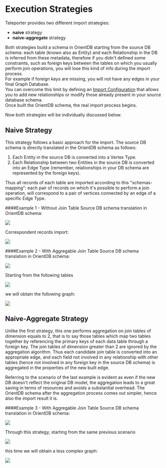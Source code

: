
# Execution Strategies
Teleporter provides two different import strategies:
- **naive** strategy
- **naive-aggregate** strategy

Both strategies build a schema in OrientDB starting from the source DB schema: each table (known also as Entity) and each Relationship in the DB is inferred from these metadata, therefore if you didn't defined some constraints, such as foreign keys between the tables on which you usually perform join operations, you will lose this kind of info during the import process.  
For example if foreign keys are missing, you will not have any edges in your final Graph Database.  
You can overcome this limit by defining an [Import Configuration](Teleporter-Import-Configuration.md) that allows you to add new relationships or modify those already present in your source database schema.  
Once built the OrientDB schema, the real import process begins.

Now both strategies will be individually discussed below.

## Naive Strategy
This strategy follows a basic approach for the import. The source DB schema is directly translated in the OrientDB schema as follows:

1. Each Entity in the source DB is converted into a Vertex Type.
2. Each Relationship between two Entities in the source DB is converted into an Edge Type (remember, relationships in your DB schema are represented  by the foreign keys).

Thus all records of each table are imported according to this "schemas-mapping": each pair of records on which it's possible to perform a join operation, will correspond to a pair of vertices connected by an edge of a specific Edge Type.

####Example 1 - Without Join Table
Source DB schema translation in OrientDB schema:      

![](../images/teleporter-naive-strategy-schema1.png)   

Correspondent records import:      

![](../images/teleporter-strategies-example1.png)     

####Example 2 - With Aggregable Join Table
Source DB schema translation in OrientDB schema:      

![](../images/teleporter-naive-strategy-schema2.png)     

Starting from the following tables    

![](../images/teleporter-strategies-example2-tables.png)       

we will obtain the following graph:     

![](../images/teleporter-strategies-example2-not-aggr.png)     

## Naive-Aggregate Strategy
Unlike the first strategy, this one performs aggregation on join tables of dimension equals to 2, that is to say those tables which map two tables together by referencing the primary keys of each data table through a foreign key. The join tables of dimension greater than 2 are ignored by the aggregation algorithm.
Thus each candidate join table is converted into an appropriate edge, and each field not involved in any relationship with other tables (hence not involved in any foreign key in the source DB schema) is aggregated in the properties of the new built edge.

Referring to the scenario of the last example is evident as even if the new DB doesn't reflect the original DB model, the aggregation leads to a great saving in terms of resources and avoids a substantial overhead. The OrientDB schema after the aggregation process comes out simpler, hence also the import result it is.    
     
####Example 3 - With Aggregable Join Table
Source DB schema translation in OrientDB schema:       

![](../images/teleporter-naive-aggr-strategy-schema3.png)    

Through this strategy, starting from the same previous scenario      

![](../images/teleporter-strategies-example2-tables.png)   

this time we will obtain a less complex graph:      

![](../images/teleporter-strategies-example2-aggr.png)
